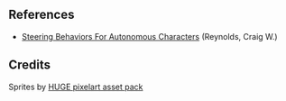 ## References

- [Steering Behaviors For Autonomous Characters](http://www.red3d.com/cwr/steer/gdc99/) (Reynolds, Craig W.)

## Credits

Sprites by [HUGE pixelart asset pack](https://s4m-ur4i.itch.io/huge-pixelart-asset-pack)
